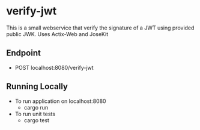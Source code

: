 # verify-jwt

This is a small webservice that verify the signature of a JWT using provided public JWK.
Uses Actix-Web and JoseKit

## Endpoint
* POST localhost:8080/verify-jwt

## Running Locally
* To run application on localhost:8080
    * cargo run
* To run unit tests
    * cargo test

